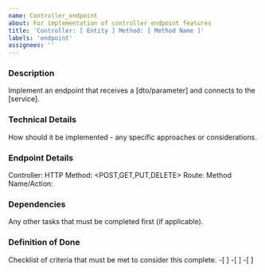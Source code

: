 ```yaml
---
name: Controller_endpoint
about: For implementation of controller endpoint features
title: 'Controller: [ Entity ] Method: [ Method Name ]'
labels: 'endpoint'
assignees: ''
---
```


### Description
Implement an endpoint that receives a [dto/parameter] and connects to the [service].

### Technical Details
How should it be implemented -  any specific approaches or considerations.

### Endpoint Details
Controller: <ControllerName>
HTTP Method: <POST,GET,PUT,DELETE>
Route: <Route>
Method Name/Action: <ActionName>

### Dependencies
Any other tasks that must be completed first (if applicable).

### Definition of Done
Checklist of criteria that must be met to consider this complete.
-[ ]
-[ ]
-[ ]
